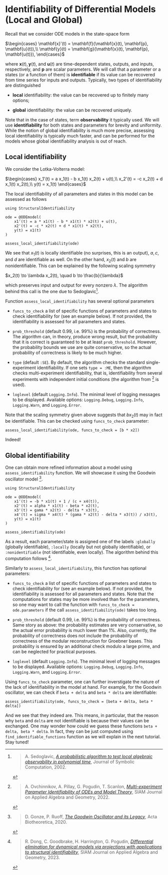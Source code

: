 # Identifiability of Differential Models (Local and Global)

Recall that we consider ODE models in the state-space form

$\begin{cases}
\mathbf{x}'(t) = \mathbf{f}(\mathbf{x}(t), \mathbf{p}, \mathbf{u}(t)),\\
\mathbf{y}(t) = \mathbf{g}(\mathbf{x}(t), \mathbf{p}, \mathbf{u(t)}),
\end{cases}$

where $\mathbf{x}(t), \mathbf{y}(t)$, and $\mathbf{u}(t)$ are time-dependent states, outputs, and inputs, respectively,
and $\mathbf{p}$ are scalar parameters.
We will call that a parameter or a states (or a function of them) is **identifiable** if its value can be recovered from
time series for inputs and outputs.
Typically, two types of identifiability are distinguished

  - **local** identifiability: the value can be recovered up to finitely many options;

  - **global** identifiability: the value can be recovered uniquely.

Note that in the case of states, term **observability** it typically used. We will use **identifiability** for both
states and parameters for brevity and uniformity.
While the notion of global identifiability is much more precise, assessing local identifiability is typically much faster,
and can be performed for the models whose global identifiability analysis is out of reach.

## Local identifiability

We consider the Lotka-Volterra model:

$\begin{cases}
x_1'(t) = a x_1(t) - b x_1(t) x_2(t) + u(t),\\
x_2'(t) = -c x_2(t) + d x_1(t) x_2(t),\\
y(t) = x_1(t)
\end{cases}$

The local identifiability of all parameters and states in this model can be assessed as follows

```@example local
using StructuralIdentifiability

ode = @ODEmodel(
    x1'(t) = a * x1(t) - b * x1(t) * x2(t) + u(t),
    x2'(t) = -c * x2(t) + d * x1(t) * x2(t),
    y(t) = x1(t)
)

assess_local_identifiability(ode)
```

We see that $x_1(t)$ is locally identifiable (no surprises, this is an output), $a, c,$ and $d$ are identifiable as well.
On the other hand, $x_2(t)$ and $b$ are nonidentifiable. This can be explained by the following scaling symmetry

$x_2(t) \to \lambda x_2(t), \quad b \to \frac{b}{\lambda}$

which preserves input and output for every nonzero $\lambda$.
The algorithm behind this call is the one due to Sedoglavic[^1].

Function `assess_local_identifiability` has several optional parameters

  - `funcs_to_check` a list of specific functions of parameters and states to check identifiability for (see an example below).
    If not provided, the identifiability is assessed for all parameters and states.

  - `prob_threshold` (default $0.99$, i.e. 99%) is the probability of correctness. The algorithm can, in theory, produce wrong result, but the probability that it is correct
    is guaranteed to be at least `prob_threshold`. However, the probability bounds we use are quite conservative, so the actual probability of correctness is
    likely to be much higher.
  - `type` (default `:SE`). By default, the algorithm checks the standard single-experiment identifiability. If one sets `type = :ME`, then the algorithm
    checks multi-experiment identifiability, that is, identifiability from several experiments with independent initial conditions (the algorithm from [^2] is used).
  - `loglevel` (default `Logging.Info`). The minimal level of logging messages to be displayed. Available options: `Logging.Debug`,
    `Logging.Info`, `Logging.Warn`, and `Logging.Error`.

Note that the scaling symmetry given above suggests that $b x_2(t)$ may in fact be identifiable. This can be checked using `funcs_to_check` parameter:

```@example local
assess_local_identifiability(ode, funcs_to_check = [b * x2])
```

Indeed!

## Global identifiability

One can obtain more refined information about a model using `assess_identifiability` function.
We will showcase it using the Goodwin oscillator model [^3].

```@example global
using StructuralIdentifiability

ode = @ODEmodel(
    x1'(t) = -b * x1(t) + 1 / (c + x4(t)),
    x2'(t) = alpha * x1(t) - beta * x2(t),
    x3'(t) = gama * x2(t) - delta * x3(t),
    x4'(t) = sigma * x4(t) * (gama * x2(t) - delta * x3(t)) / x3(t),
    y(t) = x1(t)
)

assess_identifiability(ode)
```

As a result, each parameter/state is assigned one of the labels `:globally` (globally identifiable), `:locally` (locally but not globally identifiable),
or `:nonidentifiable` (not identifiable, even locally).
The algorithm behind this computation follows [^4].

Similarly to `assess_local_identifiability`, this function has optional parameters:

  - `funcs_to_check` a list of specific functions of parameters and states to check identifiability for (see an example below).
    If not provided, the identifiability is assessed for all parameters and states. Note that the computations for states may be
    more involved than for the parameters, so one may want to call the function with `funcs_to_check = ode.parameters` if the
    call `assess_identifiability(ode)` takes too long.

  - `prob_threshold` (default $0.99$, i.e. 99%) is the probability of correctness. Same story as above: the probability estimates are very conservative, so the actual
    error probability is much lower than 1%.
    Also, currently, the probability of correctness does not include the probability of correctness of the modular reconstruction for Groebner bases.
    This probability is ensured by an additional check modulo a large prime, and can be neglected for practical purposes.
  - `loglevel` (default `Logging.Info`). The minimal level of logging messages to be displayed. Available options: `Logging.Debug`,
    `Logging.Info`, `Logging.Warn`, and `Logging.Error`.

Using `funcs_to_check` parameter, one can further inverstigate the nature of the lack of identifiability in the model at hand.
For example, for the Goodwin oscillator, we can check if `beta + delta` and `beta * delta` are identifiable:

```@example global
assess_identifiability(ode, funcs_to_check = [beta + delta, beta * delta])
```

And we see that they indeed are. This means, in particular, that the reason why `beta` and `delta` are not identifiable is because their values
can be exchanged. One may wonder how could we guess these functions `beta + delta, beta * delta`. In fact, they can be just computed using
`find_identifiable_functions` function as we will explain in the next tutorial. Stay tuned!

[^1]: > A. Sedoglavic, [*A probabilistic algorithm to test local algebraic observability in polynomial time*](https://doi.org/10.1006/jsco.2002.0532), Journal of Symbolic Computation, 2002.
[^2]: > A. Ovchinnikov, A. Pillay, G. Pogudin, T. Scanlon, [*Multi-experiment Parameter Identifiability of ODEs and Model Theory*](https://doi.org/10.1137/21M1389845), SIAM Journal on Applied Algebra and Geometry, 2022.
[^3]: > D. Gonze, P. Ruoff, [*The Goodwin Oscillator and its Legacy*](https://doi.org/10.1007/s10441-020-09379-8), Acta Biotheoretica, 2020.
[^4]: > R. Dong, C. Goodbrake, H. Harrington, G. Pogudin, [*Differential elimination for dynamical models via projections with applications to structural identifiability*](https://doi.org/10.1137/22M1469067), SIAM Journal on Applied Algebra and Geometry, 2023.
